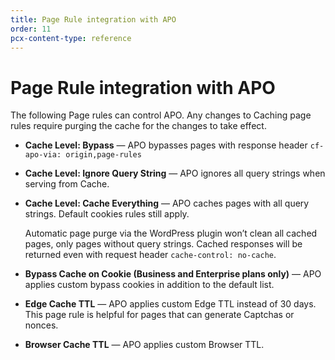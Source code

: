 ```yaml
---
title: Page Rule integration with APO
order: 11
pcx-content-type: reference
---
```


# Page Rule integration with APO

The following Page rules can control APO. Any changes to Caching page rules require purging the cache for the changes to take effect.

*   **Cache Level: Bypass** — APO bypasses pages with response header `cf-apo-via: origin,page-rules`

*   **Cache Level: Ignore Query String** — APO ignores all query strings when serving from Cache.

*   **Cache Level: Cache Everything** — APO caches pages with all query strings. Default cookies rules still apply.

    <Aside type="warning">

    Automatic page purge via the WordPress plugin won’t clean all cached pages, only pages without query strings. Cached responses will be returned even with request header `cache-control: no-cache`.

    </Aside>

*   **Bypass Cache on Cookie (Business and Enterprise plans only)** — APO applies custom bypass cookies in addition to the default list.

*   **Edge Cache TTL** — APO applies custom Edge TTL instead of 30 days. This page rule is helpful for pages that can generate Captchas or nonces.

*   **Browser Cache TTL** — APO applies custom Browser TTL.
